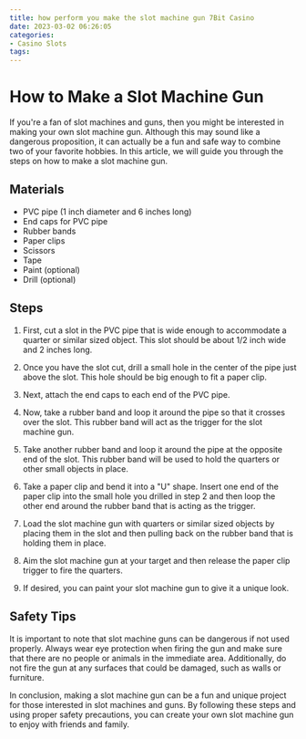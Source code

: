 ```yaml
---
title: how perform you make the slot machine gun 7Bit Casino
date: 2023-03-02 06:26:05
categories:
- Casino Slots
tags:
---
```

# How to Make a Slot Machine Gun

If you're a fan of slot machines and guns, then you might be interested in making your own slot machine gun. Although this may sound like a dangerous proposition, it can actually be a fun and safe way to combine two of your favorite hobbies. In this article, we will guide you through the steps on how to make a slot machine gun.

## Materials

- PVC pipe (1 inch diameter and 6 inches long)
- End caps for PVC pipe
- Rubber bands
- Paper clips
- Scissors
- Tape
- Paint (optional)
- Drill (optional)

## Steps

1. First, cut a slot in the PVC pipe that is wide enough to accommodate a quarter or similar sized object. This slot should be about 1/2 inch wide and 2 inches long.

2. Once you have the slot cut, drill a small hole in the center of the pipe just above the slot. This hole should be big enough to fit a paper clip.

3. Next, attach the end caps to each end of the PVC pipe.

4. Now, take a rubber band and loop it around the pipe so that it crosses over the slot. This rubber band will act as the trigger for the slot machine gun.

5. Take another rubber band and loop it around the pipe at the opposite end of the slot. This rubber band will be used to hold the quarters or other small objects in place.

6. Take a paper clip and bend it into a "U" shape. Insert one end of the paper clip into the small hole you drilled in step 2 and then loop the other end around the rubber band that is acting as the trigger.

7. Load the slot machine gun with quarters or similar sized objects by placing them in the slot and then pulling back on the rubber band that is holding them in place.

8. Aim the slot machine gun at your target and then release the paper clip trigger to fire the quarters.

9. If desired, you can paint your slot machine gun to give it a unique look.

## Safety Tips

It is important to note that slot machine guns can be dangerous if not used properly. Always wear eye protection when firing the gun and make sure that there are no people or animals in the immediate area. Additionally, do not fire the gun at any surfaces that could be damaged, such as walls or furniture.

In conclusion, making a slot machine gun can be a fun and unique project for those interested in slot machines and guns. By following these steps and using proper safety precautions, you can create your own slot machine gun to enjoy with friends and family.